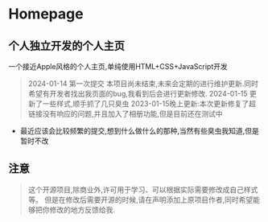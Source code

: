 # Homepage
## 个人独立开发的个人主页
一个接近Apple风格的个人主页,单纯使用HTML+CSS+JavaScript开发
> 2024-01-14 第一次提交
本项目尚未结束,未来会定期的进行维护更新.同时希望有开发者找出我页面的bug,我看到后会进行更新修改.
> 2024-01-15 更新了一些样式,顺手抓了几只臭虫
2023-01-15晚上更新:本次更新修复了超链接没有响应的问题,并且加入了相册功能,但是目前还在测试中
- 最近应该会比较频繁的提交,想到什么做什么的那种,当然有些臭虫我知道,但是暂时不改

## 注意
> 这个开源项目,除商业外,许可用于学习、可以根据实际需要修改成自己样式等。
> 但是在修改后需要开源的时候,请在声明添加上原项目作者,同时希望能够把你修改的地方反馈给我.